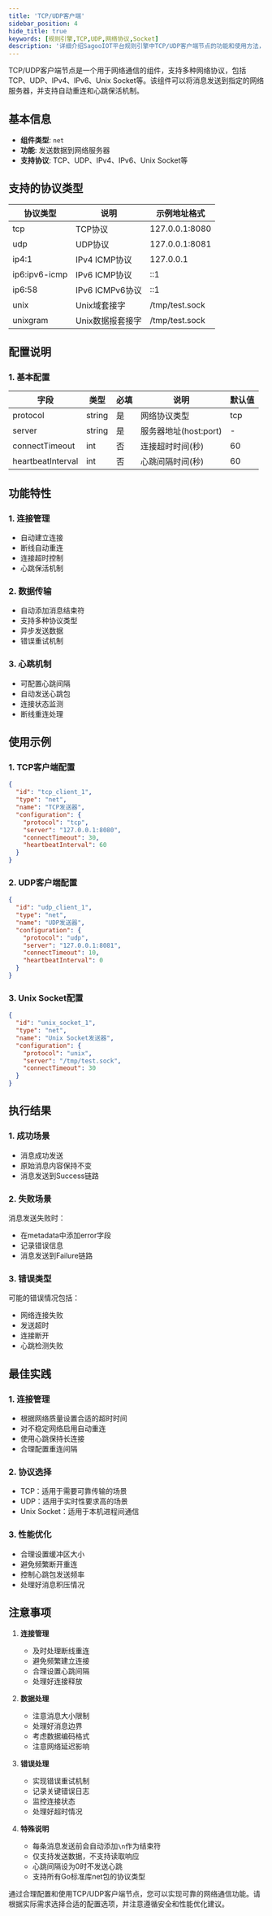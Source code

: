 ```yaml
---
title: 'TCP/UDP客户端'
sidebar_position: 4
hide_title: true
keywords: [规则引擎,TCP,UDP,网络协议,Socket]
description: '详细介绍SagooIOT平台规则引擎中TCP/UDP客户端节点的功能和使用方法，包括网络协议配置、连接管理、心跳机制等内容，帮助用户实现网络通信功能。'
---
```



TCP/UDP客户端节点是一个用于网络通信的组件，支持多种网络协议，包括TCP、UDP、IPv4、IPv6、Unix Socket等。该组件可以将消息发送到指定的网络服务器，并支持自动重连和心跳保活机制。

## 基本信息

- **组件类型**: `net`
- **功能**: 发送数据到网络服务器
- **支持协议**: TCP、UDP、IPv4、IPv6、Unix Socket等

## 支持的协议类型

| 协议类型 | 说明 | 示例地址格式 |
|---------|------|-------------|
| tcp | TCP协议 | 127.0.0.1:8080 |
| udp | UDP协议 | 127.0.0.1:8081 |
| ip4:1 | IPv4 ICMP协议 | 127.0.0.1 |
| ip6:ipv6-icmp | IPv6 ICMP协议 | ::1 |
| ip6:58 | IPv6 ICMPv6协议 | ::1 |
| unix | Unix域套接字 | /tmp/test.sock |
| unixgram | Unix数据报套接字 | /tmp/test.sock |

## 配置说明

### 1. 基本配置
| 字段 | 类型 | 必填 | 说明 | 默认值 |
|------|------|------|------|--------|
| protocol | string | 是 | 网络协议类型 | tcp |
| server | string | 是 | 服务器地址(host:port) | - |
| connectTimeout | int | 否 | 连接超时时间(秒) | 60 |
| heartbeatInterval | int | 否 | 心跳间隔时间(秒) | 60 |

## 功能特性

### 1. 连接管理
- 自动建立连接
- 断线自动重连
- 连接超时控制
- 心跳保活机制

### 2. 数据传输
- 自动添加消息结束符
- 支持多种协议类型
- 异步发送数据
- 错误重试机制

### 3. 心跳机制
- 可配置心跳间隔
- 自动发送心跳包
- 连接状态监测
- 断线重连处理

## 使用示例

### 1. TCP客户端配置
```json
{
  "id": "tcp_client_1",
  "type": "net",
  "name": "TCP发送器",
  "configuration": {
    "protocol": "tcp",
    "server": "127.0.0.1:8080",
    "connectTimeout": 30,
    "heartbeatInterval": 60
  }
}
```

### 2. UDP客户端配置
```json
{
  "id": "udp_client_1",
  "type": "net",
  "name": "UDP发送器",
  "configuration": {
    "protocol": "udp",
    "server": "127.0.0.1:8081",
    "connectTimeout": 10,
    "heartbeatInterval": 0
  }
}
```

### 3. Unix Socket配置
```json
{
  "id": "unix_socket_1",
  "type": "net",
  "name": "Unix Socket发送器",
  "configuration": {
    "protocol": "unix",
    "server": "/tmp/test.sock",
    "connectTimeout": 30
  }
}
```

## 执行结果

### 1. 成功场景
- 消息成功发送
- 原始消息内容保持不变
- 消息发送到Success链路

### 2. 失败场景
消息发送失败时：
- 在metadata中添加error字段
- 记录错误信息
- 消息发送到Failure链路

### 3. 错误类型
可能的错误情况包括：
- 网络连接失败
- 发送超时
- 连接断开
- 心跳检测失败

## 最佳实践

### 1. 连接管理
- 根据网络质量设置合适的超时时间
- 对不稳定网络启用自动重连
- 使用心跳保持长连接
- 合理配置重连间隔

### 2. 协议选择
- TCP：适用于需要可靠传输的场景
- UDP：适用于实时性要求高的场景
- Unix Socket：适用于本机进程间通信

### 3. 性能优化
- 合理设置缓冲区大小
- 避免频繁断开重连
- 控制心跳包发送频率
- 处理好消息积压情况

## 注意事项

1. **连接管理**
   - 及时处理断线重连
   - 避免频繁建立连接
   - 合理设置心跳间隔
   - 处理好连接释放

2. **数据处理**
   - 注意消息大小限制
   - 处理好消息边界
   - 考虑数据编码格式
   - 注意网络延迟影响

3. **错误处理**
   - 实现错误重试机制
   - 记录关键错误日志
   - 监控连接状态
   - 处理好超时情况

4. **特殊说明**
   - 每条消息发送前会自动添加`\n`作为结束符
   - 仅支持发送数据，不支持读取响应
   - 心跳间隔设为0时不发送心跳
   - 支持所有Go标准库net包的协议类型

通过合理配置和使用TCP/UDP客户端节点，您可以实现可靠的网络通信功能。请根据实际需求选择合适的配置选项，并注意遵循安全和性能优化建议。
